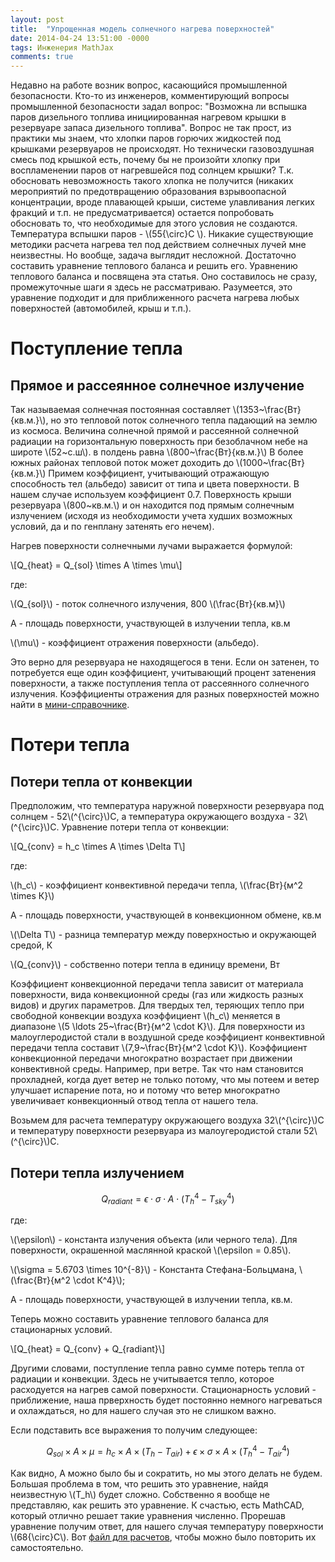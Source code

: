 ```yaml
---
layout: post
title:  "Упрощенная модель солнечного нагрева поверхностей"
date: 2014-04-24 13:51:00 -0000
tags: Инженерия MathJax
comments: true
---
```


Недавно на работе возник вопрос, касающийся промышленной безопасности. Кто-то из инженеров, комментирующий вопросы промышленной безопасности задал вопрос: "Возможна ли вспышка паров дизельного топлива инициированная нагревом крышки в резервуаре запаса дизельного топлива". Вопрос не так прост, из практики мы знаем, что хлопки паров горючих жидкостей под крышками резервуаров не происходят. Но технически газовоздушная смесь под крышкой есть, почему бы не произойти хлопку при воспламенении паров от нагревшейся под солнцем крышки? Т.к. обосновать невозможность такого хлопка не получится (никаких мероприятий по предотвращению образования взрывоопасной концентрации, вроде плавающей крыши, системе улавливания легких фракций и т.п. не предусматривается) остается попробовать обосновать то, что необходимые для этого условия не создаются. Температура вспышки паров - \\(55{\circ}С \\). Никакие существующие методики расчета нагрева тел под действием солнечных лучей мне неизвестны. Но вообще, задача выглядит несложной. Достаточно составить уравнение теплового баланса и решить его. Уравнению теплового баланса и посвящена эта статья. Оно составилось не сразу, промежуточные шаги я здесь не рассматриваю. Разумеется, это уравнение подходит и для приближенного расчета нагрева любых поверхностей (автомобилей, крыш и т.п.).    

# Поступление тепла

## Прямое и рассеянное солнечное излучение

Так называемая солнечная постоянная составляет \\(1353~\frac{Вт}{кв.м.}\\), но это тепловой поток солнечного тепла падающий на землю из космоса. Величина солнечной прямой и рассеянной солнечной радиации на горизонтальную поверхность при безоблачном небе на широте \\(52~с.ш\\). в полдень равна \\(800~\frac{Вт}{кв.м.}\\) В более южных районах тепловой поток может доходить до \\(1000~\frac{Вт}{кв.м.}\\) Примем коэффициент, учитывающий отражающую способность тел (альбедо) зависит от типа и цвета поверхности. В нашем случае используем коэффициент 0.7. Поверхность крыши резервуара \\(800~кв.м.\\) и он находится под прямым солнечным излучением (исходя из необходимости учета худших возможных условий, да и по генплану затенять его нечем).

Нагрев поверхности солнечными лучами выражается формулой:

\\[Q_{heat} = Q_{sol} \times A \times \mu\\]

где:

\\(Q_{sol}\\) - поток солнечного излучения, 800&nbsp;\\(\frac{Вт}{кв.м}\\)

A - площадь поверхности, участвующей в излучении тепла, кв.м

\\(\mu\\) - коэффициент отражения поверхности (альбедо).

Это верно для резервуара не находящегося в тени. Если он затенен, то потребуется еще один коэффициент, учитывающий процент затенения поверхности, а также поступления тепла от рассеянного солнечного излучения. Коэффициенты отражения для разных поверхностей можно найти в [мини-справочнике](http://remartspb.ru/infopages/kojefficient_otrazhenija.php). 

# Потери тепла

## Потери тепла от конвекции

Предположим, что температура наружной поверхности резервуара под солнцем - 52\\(^{\circ}\\)С, а температура окружающего воздуха - 32\\(^{\circ}\\)С. Уравнение потери тепла от конвекции:

\\[Q_{conv} = h_c \times A \times \Delta T\\]

где:

\\(h_c\\) - коэффициент конвективной передачи тепла, \\(\frac{Вт}{м^2 \times К}\\)

A - площадь поверхности, участвующей в конвекционном обмене, кв.м

\\(\Delta T\\) - разница температур между поверхностью и окружающей средой, К

\\(Q_{conv}\\) - собственно потери тепла в единицу времени, Вт

Коэффициент конвекционной передачи тепла зависит от материала поверхности, вида конвекционной среды (газ или жидкость разных видов) и других параметров. Для твердых тел, теряющих тепло при свободной конвекции воздуха коэффициент \\(h_c\\) меняется в диапазоне \\(5 \ldots 25~\frac{Вт}{м^2 \cdot K}\\). Для поверхности из малоуглеродистой стали в воздушной среде коэффициент конвективной передачи тепла составит \\(7,9~\frac{Вт}{м^2 \cdot K}\\). Коэффициент конвекционной передачи многократно возрастает при движении конвективной среды. Например, при ветре. Так что нам становится прохладней, когда дует ветер не только потому, что мы потеем и ветер улучшает испарение пота, но и потому что ветер многократно увеличивает конвекционный отвод тепла от нашего тела.

Возьмем для расчета температуру окружающего воздуха 32\\(^{\circ}\\)С и температуру поверхности резервуара из малоугеродистой стали 52\\(^{\circ}\\)С.

## Потери тепла излучением

$$Q_{radiant} = \epsilon \cdot \sigma \cdot A \cdot \left( T^4_h - T^4_{sky} \right) $$

где:

\\(\epsilon\\) - константа излучения объекта (или черного тела). Для поверхности, окрашенной маслянной краской \\(\epsilon = 0.85\\).

\\(\sigma = 5.6703 \times 10^{-8}\\) - Константа Стефана-Больцмана, \\(\frac{Вт}{м^2 \cdot К^4}\\);

A - площадь поверхности, участвующей в излучении тепла, кв.м.

Теперь можно составить уравнение теплового баланса для стационарных условий.

\\[Q_{heat} = Q_{conv} + Q_{radiant}\\]

Другими словами, поступление тепла равно сумме потерь тепла от радиации и конвекции. Здесь не учитывается тепло, которое расходуется на нагрев самой поверхности. Стационарность условий - приближение, наша прверхность будет постоянно немного нагреваться и охлаждаться, но для нашего случая это не слишком важно.

Если подставить все выражения то получим следующее:

$$ Q_{sol} \times A \times \mu = h_c \times A \times (T_h - T_{air}) + \epsilon \times \sigma \times A \times (T^4_h - T^4_{air}) $$

Как видно, A можно было бы и сократить, но мы этого делать не будем. Большая проблема в том, что решить это уравнение, найдя неизвестную \\(T_h\\) будет сложно. Собственно я вообще не представляю, как решить это уравнение. К счастью, есть MathCAD, который отлично решает такие уравнения численно. Прорешав уравнение получим ответ, для нашего случая температуру поверхности \\(68{\circ}С\\). Вот <a href="https://drive.google.com/file/d/0B3no8MBINelsenltc3p4S0V0R1U/view?usp=sharing">файл для расчетов</a>, чтобы можно было повторить их самостоятельно.